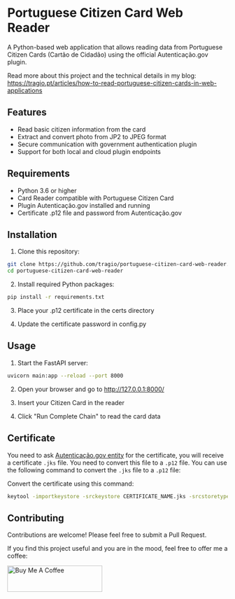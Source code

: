 # Portuguese Citizen Card Web Reader

A Python-based web application that allows reading data from Portuguese Citizen Cards (Cartão de Cidadão) using the official Autenticação.gov plugin.

Read more about this project and the technical details in my blog:
https://tragio.pt/articles/how-to-read-portuguese-citizen-cards-in-web-applications

## Features

- Read basic citizen information from the card
- Extract and convert photo from JP2 to JPEG format
- Secure communication with government authentication plugin
- Support for both local and cloud plugin endpoints

## Requirements

- Python 3.6 or higher
- Card Reader compatible with Portuguese Citizen Card
- Plugin Autenticação.gov installed and running
- Certificate .p12 file and password from Autenticação.gov

## Installation

1. Clone this repository:

```bash
git clone https://github.com/tragio/portuguese-citizen-card-web-reader.git
cd portuguese-citizen-card-web-reader
```

2. Install required Python packages:

```bash
pip install -r requirements.txt
```

3. Place your .p12 certificate in the certs directory

4. Update the certificate password in config.py

## Usage

1. Start the FastAPI server:

```bash
uvicorn main:app --reload --port 8000
```

2. Open your browser and go to http://127.0.0.1:8000/

3. Insert your Citizen Card in the reader

4. Click "Run Complete Chain" to read the card data

## Certificate

You need to ask [Autenticação.gov entity](https://www.autenticacao.gov.pt/web/guest/contactos) for the certificate, you will receive a certificate `.jks` file. You need to convert this file to a `.p12` file. You can use the following command to convert the `.jks` file to a `.p12` file:

Convert the certificate using this command:

```bash
keytool -importkeystore -srckeystore CERTIFICATE_NAME.jks -srcstoretype JKS -deststoretype PKCS12 -destkeystore gov_cert.p12
```

## Contributing

Contributions are welcome! Please feel free to submit a Pull Request.

If you find this project useful and you are in the mood, feel free to offer me a coffee:

<a href="https://www.buymeacoffee.com/tragio" target="_blank"><img src="https://cdn.buymeacoffee.com/buttons/v2/default-yellow.png" alt="Buy Me A Coffee" style="height: 60px !important;width: 217px !important;" ></a>
